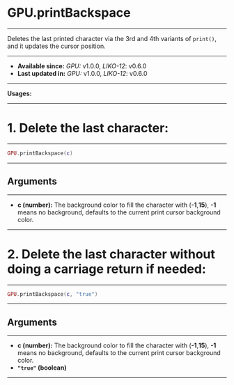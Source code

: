 # GPU.printBackspace
---

Deletes the last printed character via the 3rd and 4th variants of `print()`, and it updates the cursor position.

---

* **Available since:** _GPU:_ v1.0.0, _LIKO-12_: v0.6.0
* **Last updated in:** _GPU:_ v1.0.0, _LIKO-12_: v0.6.0

---

**Usages:**

---

# 1. Delete the last character:
---

```lua
GPU.printBackspace(c)
```


---
## Arguments
---

* **c (number):** The background color to fill the character with (**-1**,**15**), **-1** means no background, defaults to the current print cursor background color.

---

# 2. Delete the last character without doing a carriage return if needed:
---

```lua
GPU.printBackspace(c, "true")
```


---
## Arguments
---

* **c (number):** The background color to fill the character with (**-1**,**15**), **-1** means no background, defaults to the current print cursor background color.
* **`"true"` (boolean)**

---